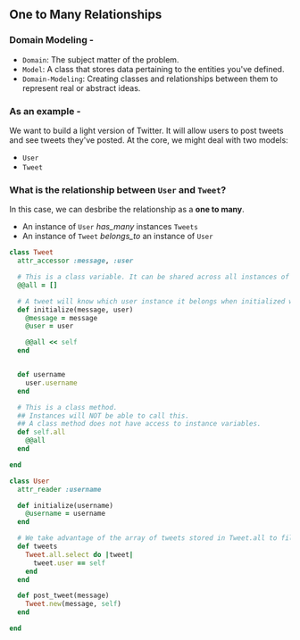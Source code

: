## One to Many Relationships

### Domain Modeling - 
* `Domain`: The subject matter of the problem. 
* `Model`: A class that stores data pertaining to the entities you've defined.
* `Domain-Modeling`: Creating classes and relationships between them to represent real or abstract ideas.

### As an example -
We want to build a light version of Twitter. It will allow users to post tweets and see tweets they've posted. At the core, we might deal with two models:
* `User`
* `Tweet`

### What is the relationship between `User` and `Tweet`?
In this case, we can desbribe the relationship as a **one to many**.
* An instance of `User` *has_many* instances `Tweets`
* An instance of `Tweet` *belongs_to* an instance of `User`

```ruby
class Tweet
  attr_accessor :message, :user

  # This is a class variable. It can be shared across all instances of this class.
  @@all = []

  # A tweet will know which user instance it belongs when initialized with an instance of user.
  def initialize(message, user)
    @message = message
    @user = user

    @@all << self
  end


  def username
    user.username
  end

  # This is a class method. 
  ## Instances will NOT be able to call this.
  ## A class method does not have access to instance variables.
  def self.all
    @@all
  end

end
```

```ruby
class User
  attr_reader :username

  def initialize(username)
    @username = username
  end

  # We take advantage of the array of tweets stored in Tweet.all to filter and get all the tweets belonging to the user instance calling this method.
  def tweets
    Tweet.all.select do |tweet|
      tweet.user == self
    end
  end

  def post_tweet(message)
    Tweet.new(message, self)
  end

end
```
